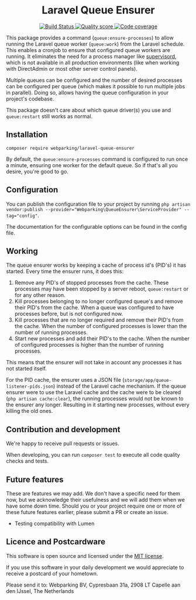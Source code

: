 <h1 align="center">
  Laravel Queue Ensurer
</h1>

<p align="center">
    <a href="https://github.com/webparking/laravel-queue-ensurer/actions/workflows/run-tests.yml">
        <img src="https://github.com/webparking/laravel-queue-ensurer/actions/workflows/run-tests.yml/badge.svg" alt="Build Status">
    </a>
    <a href="https://scrutinizer-ci.com/g/webparking/laravel-queue-ensurer/?branch=master">
        <img src="https://scrutinizer-ci.com/g/webparking/laravel-queue-ensurer/badges/quality-score.png?b=master" alt="Quality score">
    </a>
    <a href="https://scrutinizer-ci.com/g/webparking/laravel-queue-ensurer/?branch=master">
        <img src="https://scrutinizer-ci.com/g/webparking/laravel-queue-ensurer/badges/coverage.png?b=master" alt="Code coverage">
    </a>
</p>

This package provides a command (`queue:ensure-processes`) to allow running the Laravel queue worker (`queue:work`) from the Laravel schedule. This enables a cronjob to ensure that configured queue workers are running. It eliminates the need for a process manager like [supervisord](http://supervisord.org/), which is not available in all production environments (like when working with DirectAdmin or most other server control panels).

Multiple queues can be configured and the number of desired processes can be configured per queue (which makes it possible to run multiple jobs in parallel). Doing so, allows having the queue configuration in your project's codebase.

This package doesn't care about which queue driver(s) you use and `queue:restart` still works as normal.

## Installation
```
composer require webparking/laravel-queue-ensurer
```

By default, the `queue:ensure-processes` command is configured to run once a minute, ensuring one worker for the default queue. So if that's all you desire, you're good to go.

## Configuration
You can publish the configuration file to your project by running `php artisan vendor:publish --provider="Webparking\QueueEnsurer\ServiceProvider" --tag="config"`.

The documentation for the configurable options can be found in the config file.

## Working
The queue ensurer works by keeping a cache of process id's (PID's) it has started. Every time the ensurer runs, it does this:

1. Remove any PID's of stopped processes from the cache.
   These processes may have been stopped by a server reboot, `queue:restart` or for any other reason.
2. Kill processes belonging to no longer configured queue's and remove their PID's from the cache.
   When a queue was configured to have processes before, but is not configured now.
3. Kill processes that are no longer required and remove their PID's from the cache.
   When the number of configured processes is lower than the number of running processes.
4. Start new processes and add their PID's to the cache.
   When the number of configured processes is higher than the number of running processes.

This means that the ensurer will not take in account any processes it has not started itself.

For the PID cache, the ensurer uses a JSON file (`storage/app/queue-listener-pids.json`) instead of the Laravel cache mechanism. If the queue ensurer were to use the Laravel cache and the cache were to be cleared (`php artisan cache:clear`), the running processes would not be known to the ensurer any longer. Resulting in it starting new processes, without every killing the old ones.

## Contribution and development
We're happy to receive pull requests or issues.

When developing, you can run `composer test` to execute all code quality checks and tests.

## Future features
These are features we may add. We don't have a specific need for them now, but we acknowledge their usefulness and we will add them when we have some down time. Should you or your project require one or more of these future features earlier, please submit a PR or create an issue.

* Testing compatibility with Lumen

## Licence and Postcardware

This software is open source and licensed under the [MIT license](LICENSE.md).

If you use this software in your daily development we would appreciate to receive a postcard of your hometown.

Please send it to: Webparking BV, Cypresbaan 31a, 2908 LT Capelle aan den IJssel, The Netherlands
